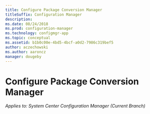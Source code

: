```yaml
---
title: Configure Package Conversion Manager
titleSuffix: Configuration Manager
description: 
ms.date: 08/24/2018
ms.prod: configuration-manager
ms.technology: configmgr-app
ms.topic: conceptual
ms.assetid: b1b0c00e-4bd5-4bcf-a0d2-7986c319bef5
author: aczechowski
ms.author: aaroncz
manager: dougeby
---
```


# Configure Package Conversion Manager

*Applies to: System Center Configuration Manager (Current Branch)*

<!--1357861-->

